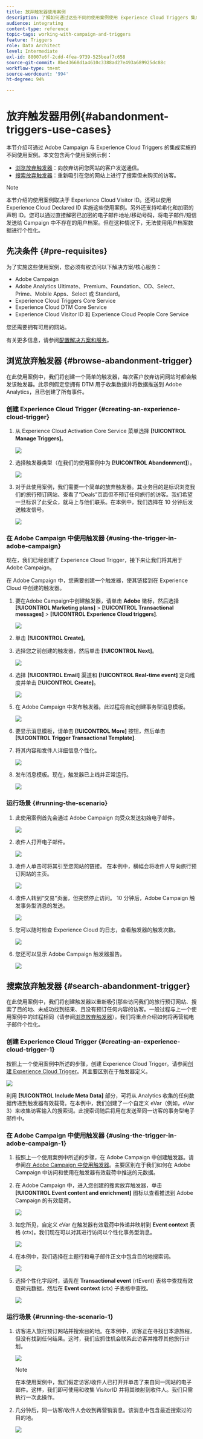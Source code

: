 ```yaml
---
title: 放弃触发器使用案例
description: 了解如何通过这些不同的使用案例使用 Experience Cloud Triggers 集成。
audience: integrating
content-type: reference
topic-tags: working-with-campaign-and-triggers
feature: Triggers
role: Data Architect
level: Intermediate
exl-id: 88007e6f-2cdd-4fea-9739-525beaf7c658
source-git-commit: 8be43668d1a4610c3388ad27e493a689925dc88c
workflow-type: tm+mt
source-wordcount: '994'
ht-degree: 94%

---
```


# 放弃触发器用例{#abandonment-triggers-use-cases}

本节介绍可通过 Adobe Campaign 与 Experience Cloud Triggers 的集成实施的不同使用案例。本文包含两个使用案例示例：

* [浏览放弃触发器](#browse-abandonment-trigger)：向放弃访问您网站的客户发送通信。
* [搜索放弃触发器](#search-abandonment-trigger)：重新吸引在您的网站上进行了搜索但未购买的访客。

>[!NOTE]
>
>本节介绍的使用案例取决于 Experience Cloud Visitor ID。还可以使用 Experience Cloud Declared ID 实施这些使用案例。另外还支持哈希化和加密的声明 ID。您可以通过直接解密已加密的电子邮件地址/移动号码，将电子邮件/短信发送给 Campaign 中不存在的用户档案。但在这种情况下，无法使用用户档案数据进行个性化。

## 先决条件 {#pre-requisites}

为了实施这些使用案例，您必须有权访问以下解决方案/核心服务：

* Adobe Campaign
* Adobe Analytics Ultimate、Premium、Foundation、OD、Select、Prime、Mobile Apps、Select 或 Standard。
* Experience Cloud Triggers Core Service
* Experience Cloud DTM Core Service
* Experience Cloud Visitor ID 和 Experience Cloud People Core Service

您还需要拥有可用的网站。

有关更多信息，请参阅[配置解决方案和服务](../../integrating/using/configuring-triggers-in-experience-cloud.md#configuring-solutions-and-services)。

## 浏览放弃触发器 {#browse-abandonment-trigger}

在此使用案例中，我们将创建一个简单的触发器，每次客户放弃访问网站时都会触发该触发器。此示例假定您拥有 DTM 用于收集数据并将数据推送到 Adobe Analytics，且已创建了所有事件。

### 创建 Experience Cloud Trigger {#creating-an-experience-cloud-trigger}

1. 从 Experience Cloud Activation Core Service 菜单选择 **[!UICONTROL Manage Triggers]**。

   ![](assets/trigger_uc_browse_1.png)

1. 选择触发器类型（在我们的使用案例中为 **[!UICONTROL Abandonment]**）。

   ![](assets/trigger_uc_browse_2.png)

1. 对于此使用案例，我们需要一个简单的放弃触发器。其业务目的是标识浏览我们的旅行预订网站、查看了“Deals”页面但不预订任何旅行的访客。我们希望一旦标识了此受众，就马上与他们联系。在本例中，我们选择在 10 分钟后发送触发信号。

   ![](assets/trigger_uc_browse_3.png)

### 在 Adobe Campaign 中使用触发器 {#using-the-trigger-in-adobe-campaign}

现在，我们已经创建了 Experience Cloud Trigger，接下来让我们将其用于 Adobe Campaign。

在 Adobe Campaign 中，您需要创建一个触发器，使其链接到在 Experience Cloud 中创建的触发器。

1. 要在Adobe Campaign中创建触发器，请单击 **Adobe** 徽标，然后选择 **[!UICONTROL Marketing plans]** > **[!UICONTROL Transactional messages]** > **[!UICONTROL Experience Cloud triggers]**.

   ![](assets/remarketing_1.png)

1. 单击 **[!UICONTROL Create]**。
1. 选择您之前创建的触发器，然后单击 **[!UICONTROL Next]**。

   ![](assets/trigger_uc_browse_5.png)

1. 选择 **[!UICONTROL Email]** 渠道和 **[!UICONTROL Real-time event]** 定向维度并单击 **[!UICONTROL Create]**。

   ![](assets/trigger_uc_browse_6bis.png)

1. 在 Adobe Campaign 中发布触发器。此过程将自动创建事务型消息模板。

   ![](assets/trigger_uc_browse_6.png)

1. 要显示消息模板，请单击 **[!UICONTROL More]** 按钮，然后单击 **[!UICONTROL Trigger Transactional Template]**.

1. 将其内容和发件人详细信息个性化。

   ![](assets/trigger_uc_browse_8.png)

1. 发布消息模板。现在，触发器已上线并正常运行。

   ![](assets/trigger_uc_browse_0.png)

### 运行场景 {#running-the-scenario}

1. 此使用案例首先会通过 Adobe Campaign 向受众发送初始电子邮件。

   ![](assets/trigger_uc_browse_9.png)

1. 收件人打开电子邮件。

   ![](assets/trigger_uc_browse_10.png)

1. 收件人单击可将其引至您网站的链接。 在本例中，横幅会将收件人导向旅行预订网站的主页。

   ![](assets/trigger_uc_browse_11.png)

1. 收件人转到“交易”页面，但突然停止访问。 10 分钟后，Adobe Campaign 触发事务型消息的发送。

   ![](assets/trigger_uc_browse_12.png)

1. 您可以随时检查 Experience Cloud 的日志，查看触发器的触发次数。

   ![](assets/trigger_uc_browse_13.png)

1. 您还可以显示 Adobe Campaign 触发器报告。

   ![](assets/trigger_uc_browse_14.png)

## 搜索放弃触发器 {#search-abandonment-trigger}

在此使用案例中，我们将创建触发器以重新吸引那些访问我们的旅行预订网站、搜索了目的地、未成功找到结果、且没有预订任何内容的访客。一般过程与上一个使用案例中的过程相同（请参阅[浏览放弃触发器](#browse-abandonment-trigger)）。我们将重点介绍如何将再营销电子邮件个性化。

### 创建 Experience Cloud Trigger {#creating-an-experience-cloud-trigger-1}

按照上一个使用案例中所述的步骤，创建 Experience Cloud Trigger。请参阅[创建 Experience Cloud Trigger](#creating-an-experience-cloud-trigger)。其主要区别在于触发器定义。

![](assets/trigger_uc_search_1.png)

利用 **[!UICONTROL Include Meta Data]** 部分，可将从 Analytics 收集的任何数据传递到触发器有效载荷。在本例中，我们创建了一个自定义 eVar（例如，eVar 3）来收集访客输入的搜索词。此搜索词随后将用在发送至同一访客的事务型电子邮件中。

### 在 Adobe Campaign 中使用触发器 {#using-the-trigger-in-adobe-campaign-1}

1. 按照上一个使用案例中所述的步骤，在 Adobe Campaign 中创建触发器。请参阅[在 Adobe Campaign 中使用触发器](#using-the-trigger-in-adobe-campaign)。主要区别在于我们如何在 Adobe Campaign 中访问和使用在触发器有效载荷中推送的元数据。
1. 在 Adobe Campaign 中，进入您创建的搜索放弃触发器，单击 **[!UICONTROL Event content and enrichment]** 图标以查看推送到 Adobe Campaign 的有效载荷。

   ![](assets/trigger_uc_search_2.png)

1. 如您所见，自定义 eVar 在触发器有效载荷中传递并映射到 **Event context** 表格 (ctx)。我们现在可以对其进行访问以个性化事务型消息。

   ![](assets/trigger_uc_search_3.png)

1. 在本例中，我们选择在主题行和电子邮件正文中包含目的地搜索词。

   ![](assets/trigger_uc_search_4.png)

1. 选择个性化字段时，请先在 **Transactional event** (rtEvent) 表格中查找有效载荷元数据，然后在 **Event context** (ctx) 子表格中查找。

   ![](assets/trigger_uc_search_5.png)

### 运行场景 {#running-the-scenario-1}

1. 访客进入旅行预订网站并搜索目的地。在本例中，访客正在寻找日本游旅程，但没有找到任何结果。这时，我们应抓住机会联系此访客并推荐其他旅行计划。

   ![](assets/trigger_uc_search_6.png)

   >[!NOTE]
   >
   >在本使用案例中，我们假定访客/收件人已打开并单击了来自同一网站的电子邮件。这样，我们即可使用和收集 VisitorID 并将其映射到收件人。我们只需执行一次此操作。

1. 几分钟后，同一访客/收件人会收到再营销消息。该消息中包含最近搜索过的目的地。

   ![](assets/trigger_uc_search_7.png)
